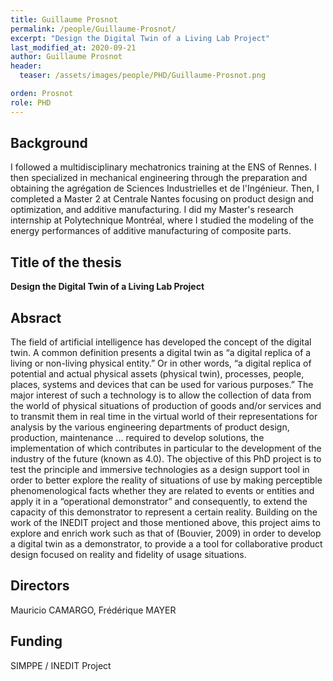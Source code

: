 ```yaml
---
title: Guillaume Prosnot
permalink: /people/Guillaume-Prosnot/
excerpt: "Design the Digital Twin of a Living Lab Project"
last_modified_at: 2020-09-21
author: Guillaume Prosnot
header:
  teaser: /assets/images/people/PHD/Guillaume-Prosnot.png

orden: Prosnot
role: PHD
---
```



## Background

I followed a multidisciplinary mechatronics training at the ENS of Rennes. I then specialized in mechanical engineering through the preparation and obtaining the agrégation de Sciences Industrielles et de l'Ingénieur.
Then, I completed a Master 2 at Centrale Nantes focusing on product design and optimization, and additive manufacturing.
I did my Master's research internship at Polytechnique Montréal, where I studied the modeling of the energy performances of additive manufacturing of composite parts.


## Title of the thesis

**Design the Digital Twin of a Living Lab Project**

## Absract

The field of artificial intelligence has developed the concept of the digital twin. A common definition presents a digital twin as “a digital replica of a living or non-living physical entity.” Or in other words, “a digital replica of potential and actual physical assets (physical twin), processes, people, places, systems and devices that can be used for various purposes.” The major interest of such a technology is to allow the collection of data from the world of physical situations of production of goods and/or services and to transmit them in real time in the virtual world of their representations for analysis by the various engineering departments of product design, production, maintenance ... required to develop solutions, the implementation of which contributes in particular to the development of the industry of the future (known as 4.0).
The objective of this PhD project is to test the principle and immersive technologies as a design support tool in order to better explore the reality of situations of use by making perceptible phenomenological facts whether they are related to events or entities and apply it in a “operational demonstrator” and consequently, to extend the capacity of this demonstrator to represent a certain reality. Building on the work of the INEDIT project and those mentioned above, this project aims to explore and enrich work such as that of (Bouvier, 2009) in order to develop a digital twin as a demonstrator, to provide a a tool for collaborative product design focused on reality and fidelity of usage situations.  

## Directors

Mauricio CAMARGO, Frédérique MAYER

## Funding

SIMPPE / INEDIT Project


